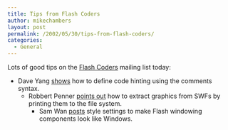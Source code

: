 ```yaml
---
title: Tips from Flash Coders
author: mikechambers
layout: post
permalink: /2002/05/30/tips-from-flash-coders/
categories:
  - General
---
```



Lots of good tips on the [Flash Coders][1] mailing list today:  
  
*   Dave Yang [shows][2] how to define code hinting using the comments syntax.  
    *   Robbert Penner [points out][3] how to extract graphics from SWFs by printing them to the file system.  
        *   Sam Wan&nbsp;[posts][4] style settings to make Flash windowing components look like Windows.</UL></p>

 [1]: http://chattyfig.figleaf.com
 [2]: http://chattyfig.figleaf.com/cgi-bin/ezmlm-cgi?1:mss:36320:200205:bfdehgcfgnpoopchahlb
 [3]: http://chattyfig.figleaf.com/cgi-bin/ezmlm-cgi?1:mss:36305:200205:kmekodepkacombkfmcee
 [4]: http://chattyfig.figleaf.com/cgi-bin/ezmlm-cgi?1:mss:36312:200205:nddnglinanceclgleecb